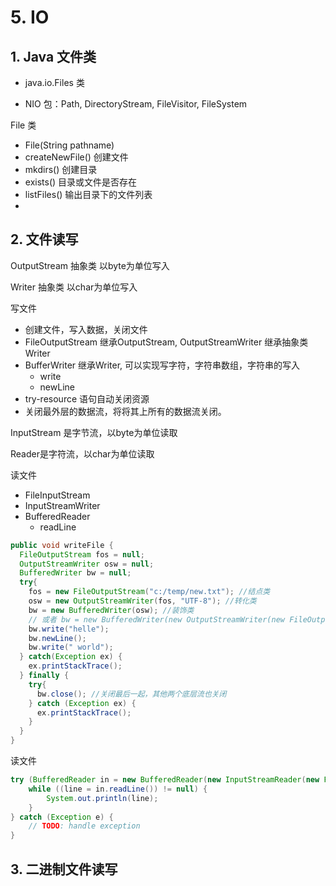 # 5. IO

## 1. Java 文件类

- java.io.Files 类

- NIO 包：Path, DirectoryStream, FileVisitor, FileSystem

File 类

- File(String pathname)
- createNewFile() 创建文件
- mkdirs() 创建目录
- exists() 目录或文件是否存在
- listFiles() 输出目录下的文件列表
-

## 2. 文件读写

OutputStream 抽象类 以byte为单位写入

Writer 抽象类 以char为单位写入

写文件

- 创建文件，写入数据，关闭文件
- FileOutputStream 继承OutputStream, OutputStreamWriter 继承抽象类Writer
- BufferWriter 继承Writer, 可以实现写字符，字符串数组，字符串的写入
  - write
  - newLine
- try-resource 语句自动关闭资源
- 关闭最外层的数据流，将将其上所有的数据流关闭。

InputStream 是字节流，以byte为单位读取

Reader是字符流，以char为单位读取

读文件

- FileInputStream
- InputStreamWriter
- BufferedReader
  - readLine



```java
public void writeFile {
  FileOutputStream fos = null;
  OutputStreamWriter osw = null;
  BufferedWriter bw = null;
  try{
    fos = new FileOutputStream("c:/temp/new.txt"); //结点类
    osw = new OutputStreamWriter(fos, "UTF-8"); //转化类
    bw = new BufferedWriter(osw); //装饰类
    // 或者 bw = new BufferedWriter(new OutputStreamWriter(new FileOutputStream("c:/new.txt)));
    bw.write("helle");
    bw.newLine();
    bw.write(" world");
  } catch(Exception ex) {
    ex.printStackTrace();
  } finally {
    try{
      bw.close(); //关闭最后一起，其他两个底层流也关闭
    } catch (Exception ex) {
      ex.printStackTrace();
    }
  }
}
```

读文件

```java
try (BufferedReader in = new BufferedReader(new InputStreamReader(new FileInputStream("pom.xml")))) {
    while ((line = in.readLine()) != null) {
        System.out.println(line);
    }
} catch (Exception e) {
    // TODO: handle exception
}
```



## 3. 二进制文件读写

